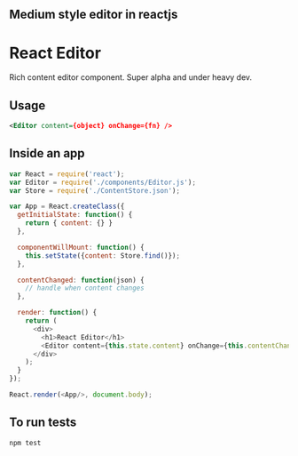 ## Medium style editor in reactjs


React Editor
===========
Rich content editor component. Super alpha and under heavy dev.

Usage
-----
```xml
<Editor content={object} onChange={fn} />
```

Inside an app
-----
```js
var React = require('react');
var Editor = require('./components/Editor.js');
var Store = require('./ContentStore.json');

var App = React.createClass({
  getInitialState: function() {
    return { content: {} }
  },

  componentWillMount: function() {
    this.setState({content: Store.find()});
  },

  contentChanged: function(json) {
    // handle when content changes
  },

  render: function() {
    return (
      <div>
        <h1>React Editor</h1>
        <Editor content={this.state.content} onChange={this.contentChanged} />
      </div>
    );
  }
});

React.render(<App/>, document.body);
```

To run tests
-----

```bash
npm test
```
